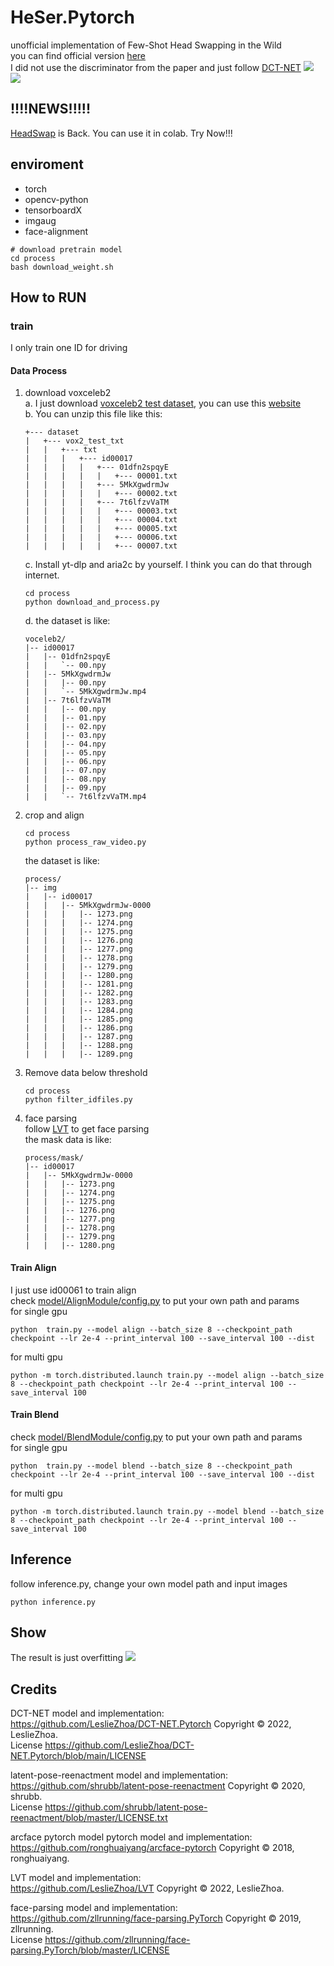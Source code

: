 # HeSer.Pytorch
unofficial implementation of Few-Shot Head Swapping in the Wild<br>
you can find official version [here](https://github.com/jmliu88/HeSer)<br>
I did not use the discriminator from the paper and just follow [DCT-NET](https://github.com/LeslieZhoa/DCT-NET.Pytorch)
![](./assets/11.png)
![](./assets/22.png)
## !!!!NEWS!!!!!
[HeadSwap](https://github.com/LeslieZhoa/HeadSwap) is Back. You can use it in colab. Try Now!!!
## enviroment
- torch
- opencv-python
- tensorboardX
- imgaug
- face-alignment
```shell
# download pretrain model
cd process
bash download_weight.sh
```
## How to RUN
### train
I only train one ID for driving
#### Data Process
1. download voxceleb2<br>
    a. I just download [voxceleb2 test dataset](https://www.robots.ox.ac.uk/~vgg/data/voxceleb/vox2.html), you can use this [website](https://www.robots.ox.ac.uk/~vgg/data/voxceleb/data/vox2_test_txt.zip)<br>
    b. You can unzip this file like this: 
    ```
    +--- dataset
    |   +--- vox2_test_txt
    |   |   +--- txt
    |   |   |   +--- id00017
    |   |   |   |   +--- 01dfn2spqyE
    |   |   |   |   |   +--- 00001.txt
    |   |   |   |   +--- 5MkXgwdrmJw
    |   |   |   |   |   +--- 00002.txt
    |   |   |   |   +--- 7t6lfzvVaTM
    |   |   |   |   |   +--- 00003.txt
    |   |   |   |   |   +--- 00004.txt
    |   |   |   |   |   +--- 00005.txt
    |   |   |   |   |   +--- 00006.txt
    |   |   |   |   |   +--- 00007.txt

    ```
    c. Install yt-dlp and aria2c by yourself. I think you can do that through internet.
    ```
    cd process
    python download_and_process.py
    ```
    d. the dataset is like:
    ```
    voceleb2/
    |-- id00017
    |   |-- 01dfn2spqyE
    |   |   `-- 00.npy
    |   |-- 5MkXgwdrmJw
    |   |   |-- 00.npy
    |   |   `-- 5MkXgwdrmJw.mp4
    |   |-- 7t6lfzvVaTM
    |   |   |-- 00.npy
    |   |   |-- 01.npy
    |   |   |-- 02.npy
    |   |   |-- 03.npy
    |   |   |-- 04.npy
    |   |   |-- 05.npy
    |   |   |-- 06.npy
    |   |   |-- 07.npy
    |   |   |-- 08.npy
    |   |   |-- 09.npy
    |   |   `-- 7t6lfzvVaTM.mp4
    ```
2. crop and align
    ```
    cd process 
    python process_raw_video.py
    ```
    the dataset is like: 
    ```
    process/
    |-- img
    |   |-- id00017
    |   |   |-- 5MkXgwdrmJw-0000
    |   |   |   |-- 1273.png
    |   |   |   |-- 1274.png
    |   |   |   |-- 1275.png
    |   |   |   |-- 1276.png
    |   |   |   |-- 1277.png
    |   |   |   |-- 1278.png
    |   |   |   |-- 1279.png
    |   |   |   |-- 1280.png
    |   |   |   |-- 1281.png
    |   |   |   |-- 1282.png
    |   |   |   |-- 1283.png
    |   |   |   |-- 1284.png
    |   |   |   |-- 1285.png
    |   |   |   |-- 1286.png
    |   |   |   |-- 1287.png
    |   |   |   |-- 1288.png
    |   |   |   |-- 1289.png
    ```
3. Remove data below threshold
    ```
    cd process
    python filter_idfiles.py
    ```
4. face parsing<br>
    follow [LVT](https://github.com/LeslieZhoa/LVT) to get face parsing<br>
    the mask data is like:
    ```
    process/mask/
    |-- id00017
    |   |-- 5MkXgwdrmJw-0000
    |   |   |-- 1273.png
    |   |   |-- 1274.png
    |   |   |-- 1275.png
    |   |   |-- 1276.png
    |   |   |-- 1277.png
    |   |   |-- 1278.png
    |   |   |-- 1279.png
    |   |   |-- 1280.png
    ```
#### Train Align
I just use id00061 to train align<br>
check [model/AlignModule/config.py](model/AlignModule/config.py#L1) to put your own path and params<br>
for single gpu
```
python  train.py --model align --batch_size 8 --checkpoint_path checkpoint --lr 2e-4 --print_interval 100 --save_interval 100 --dist
```
for multi gpu
```
python -m torch.distributed.launch train.py --model align --batch_size 8 --checkpoint_path checkpoint --lr 2e-4 --print_interval 100 --save_interval 100
```
#### Train Blend
check [model/BlendModule/config.py](model/BlendModule/config.py#L1) to put your own path and params<br>
for single gpu
```
python  train.py --model blend --batch_size 8 --checkpoint_path checkpoint --lr 2e-4 --print_interval 100 --save_interval 100 --dist
```
for multi gpu
```
python -m torch.distributed.launch train.py --model blend --batch_size 8 --checkpoint_path checkpoint --lr 2e-4 --print_interval 100 --save_interval 100
```
## Inference
follow inference.py, change your own model path and input images<br>
```shell
python inference.py
```
## Show
The result is just overfitting
![](assets/show.png)

## Credits
DCT-NET model and implementation:<br>
https://github.com/LeslieZhoa/DCT-NET.Pytorch Copyright © 2022, LeslieZhoa.<br>
License https://github.com/LeslieZhoa/DCT-NET.Pytorch/blob/main/LICENSE

latent-pose-reenactment model and implementation:<br>
https://github.com/shrubb/latent-pose-reenactment Copyright © 2020, shrubb.<br>
License https://github.com/shrubb/latent-pose-reenactment/blob/master/LICENSE.txt

arcface pytorch model pytorch model and implementation:<br>
https://github.com/ronghuaiyang/arcface-pytorch Copyright © 2018, ronghuaiyang.<br>

LVT model and implementation:<br>
https://github.com/LeslieZhoa/LVT Copyright © 2022, LeslieZhoa.<br>

face-parsing model and implementation:<br>
https://github.com/zllrunning/face-parsing.PyTorch Copyright © 2019, zllrunning.<br>
License https://github.com/zllrunning/face-parsing.PyTorch/blob/master/LICENSE

